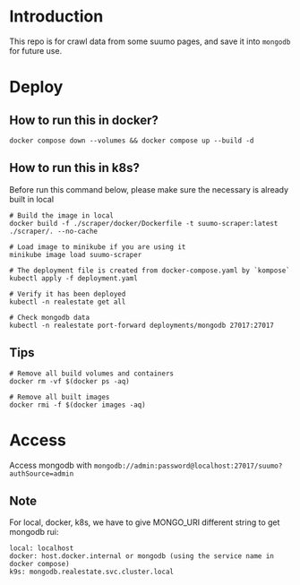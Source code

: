# Introduction
This repo is for crawl data from some suumo pages, and save it into `mongodb` for future use.

# Deploy
## How to run this in docker?
```
docker compose down --volumes && docker compose up --build -d
```

## How to run this in k8s?
Before run this command below, please make sure the necessary is already built in local
```
# Build the image in local
docker build -f ./scraper/docker/Dockerfile -t suumo-scraper:latest ./scraper/. --no-cache

# Load image to minikube if you are using it
minikube image load suumo-scraper

# The deployment file is created from docker-compose.yaml by `kompose`
kubectl apply -f deployment.yaml

# Verify it has been deployed
kubectl -n realestate get all

# Check mongodb data
kubectl -n realestate port-forward deployments/mongodb 27017:27017
```

## Tips
```
# Remove all build volumes and containers
docker rm -vf $(docker ps -aq)

# Remove all built images
docker rmi -f $(docker images -aq)
```

# Access
Access mongodb with `mongodb://admin:password@localhost:27017/suumo?authSource=admin`

## Note
For local, docker, k8s, we have to give MONGO_URI different string to get mongodb rui:
```
local: localhost
docker: host.docker.internal or mongodb (using the service name in docker compose)
k9s: mongodb.realestate.svc.cluster.local
```